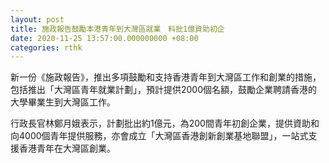 ```yaml
---
layout: post
title: 施政報告鼓勵本港青年到大灣區就業　料批1億資助初企
date: 2020-11-25 13:57:00.000000000 +08:00
categories: rthk
---
```


新一份《施政報告》，推出多項鼓勵和支持香港青年到大灣區工作和創業的措施，包括推出「大灣區青年就業計劃」，預計提供2000個名額，鼓勵企業聘請香港的大學畢業生到大灣區工作。

行政長官林鄭月娥表示，計劃批出約1億元，為200間青年初創企業，提供資助和向4000個青年提供服務，亦會成立「大灣區香港創新創業基地聯盟」，一站式支援香港青年在大灣區創業。
